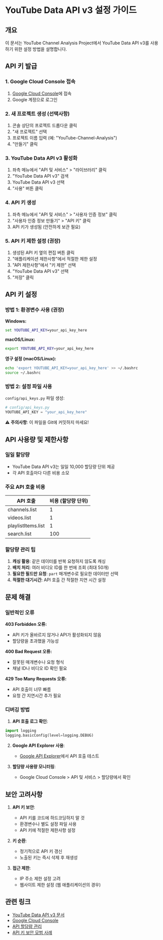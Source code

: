 # YouTube Data API v3 설정 가이드

## 개요

이 문서는 YouTube Channel Analysis Project에서 YouTube Data API v3를 사용하기 위한 설정 방법을 설명합니다.

## API 키 발급

### 1. Google Cloud Console 접속
1. [Google Cloud Console](https://console.cloud.google.com/)에 접속
2. Google 계정으로 로그인

### 2. 새 프로젝트 생성 (선택사항)
1. 콘솔 상단의 프로젝트 드롭다운 클릭
2. "새 프로젝트" 선택
3. 프로젝트 이름 입력 (예: "YouTube-Channel-Analysis")
4. "만들기" 클릭

### 3. YouTube Data API v3 활성화
1. 좌측 메뉴에서 "API 및 서비스" > "라이브러리" 클릭
2. "YouTube Data API v3" 검색
3. YouTube Data API v3 선택
4. "사용" 버튼 클릭

### 4. API 키 생성
1. 좌측 메뉴에서 "API 및 서비스" > "사용자 인증 정보" 클릭
2. "사용자 인증 정보 만들기" > "API 키" 클릭
3. API 키가 생성됨 (안전하게 보관 필요)

### 5. API 키 제한 설정 (권장)
1. 생성된 API 키 옆의 편집 버튼 클릭
2. "애플리케이션 제한사항"에서 적절한 제한 설정
3. "API 제한사항"에서 "키 제한" 선택
4. "YouTube Data API v3" 선택
5. "저장" 클릭

## API 키 설정

### 방법 1: 환경변수 사용 (권장)

**Windows:**
```cmd
set YOUTUBE_API_KEY=your_api_key_here
```

**macOS/Linux:**
```bash
export YOUTUBE_API_KEY=your_api_key_here
```

**영구 설정 (macOS/Linux):**
```bash
echo 'export YOUTUBE_API_KEY=your_api_key_here' >> ~/.bashrc
source ~/.bashrc
```

### 방법 2: 설정 파일 사용

`config/api_keys.py` 파일 생성:
```python
# config/api_keys.py
YOUTUBE_API_KEY = "your_api_key_here"
```

⚠️ **주의사항**: 이 파일을 Git에 커밋하지 마세요!

## API 사용량 및 제한사항

### 일일 할당량
- YouTube Data API v3는 일일 10,000 할당량 단위 제공
- 각 API 호출마다 다른 비용 소모

### 주요 API 호출 비용
| API 호출 | 비용 (할당량 단위) |
|---------|-----------------|
| channels.list | 1 |
| videos.list | 1 |
| playlistItems.list | 1 |
| search.list | 100 |

### 할당량 관리 팁
1. **캐싱 활용**: 같은 데이터를 반복 요청하지 않도록 캐싱
2. **배치 처리**: 여러 비디오 ID를 한 번에 조회 (최대 50개)
3. **필요한 필드만 요청**: `part` 매개변수로 필요한 데이터만 선택
4. **적절한 대기시간**: API 호출 간 적절한 지연 시간 설정

## 문제 해결

### 일반적인 오류

**403 Forbidden 오류:**
- API 키가 올바르지 않거나 API가 활성화되지 않음
- 할당량을 초과했을 가능성

**400 Bad Request 오류:**
- 잘못된 매개변수나 요청 형식
- 채널 ID나 비디오 ID 확인 필요

**429 Too Many Requests 오류:**
- API 호출이 너무 빠름
- 요청 간 지연시간 추가 필요

### 디버깅 방법

1. **API 호출 로그 확인**:
```python
import logging
logging.basicConfig(level=logging.DEBUG)
```

2. **Google API Explorer 사용**:
   - [Google API Explorer](https://developers.google.com/apis-explorer)에서 API 호출 테스트

3. **할당량 사용량 모니터링**:
   - Google Cloud Console > API 및 서비스 > 할당량에서 확인

## 보안 고려사항

1. **API 키 보안**:
   - API 키를 코드에 하드코딩하지 말 것
   - 환경변수나 별도 설정 파일 사용
   - API 키에 적절한 제한사항 설정

2. **키 순환**:
   - 정기적으로 API 키 갱신
   - 노출된 키는 즉시 삭제 후 재생성

3. **접근 제한**:
   - IP 주소 제한 설정 고려
   - 웹사이트 제한 설정 (웹 애플리케이션의 경우)

## 관련 링크

- [YouTube Data API v3 문서](https://developers.google.com/youtube/v3)
- [Google Cloud Console](https://console.cloud.google.com/)
- [API 할당량 관리](https://developers.google.com/youtube/v3/getting-started#quota)
- [API 키 보안 모범 사례](https://cloud.google.com/docs/authentication/api-keys)